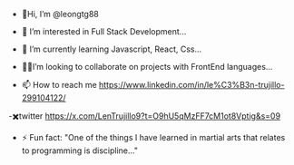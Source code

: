 - 🙏Hi, I’m @leongtg88

- 👀 I’m interested in Full Stack Development...

- 🌱 I’m currently learning Javascript, React, Css...

- ✋🏼I’m looking to collaborate on projects with FrontEnd languages...

- 📫 How to reach me https://www.linkedin.com/in/le%C3%B3n-trujillo-299104122/

-✖️twitter
https://x.com/LenTrujillo9?t=O9hU5qMzFF7cM1ot8Vptig&s=09

- ⚡ Fun fact: "One of the things I have learned in martial arts that relates to programming is discipline..."

<!---
leongtg88/leongtg88 is a ✨ special ✨ repository because its `README.md` (this file) appears on your GitHub profile.
You can click the Preview link to take a look at your changes.
--->
